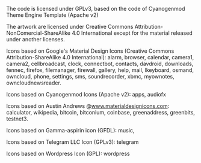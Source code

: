 The code is licensed under GPLv3, based on the code of Cyanogenmod Theme Engine Template (Apache v2)

The artwork are licensed under Creative Commons Attribution-NonComercial-ShareAlike 4.0 International except for the material released under another licenses.

Icons based on Google's Material Design Icons (Creative Commons Attribution-ShareAlike 4.0 International): alarm, browser, calendar, camera1, camera2, cellbroadcast, clock, connectbot, contacts, davdroid, downloads, fennec, firefox, filemanager, firewall, gallery, help, mail, lkeyboard, osmand, owncloud, phone, settings, sms, soundrecorder, xbmc, myownotes, owncloudnewsreader.

Icons based on Cyanogenmod Icons (Apache v2): apps, audiofx

Icons based on Austin Andrews @www.materialdesignicons.com: calculator, wikipedia, bitcoin, bitconium, coinbase, greenaddress, greenbits, testnet3.

Icons based on Gamma-aspirin icon (GFDL): music,

Icons based on Telegram LLC Icon (GPLv3): telegram

Icons based on Wordpress Icon (GPL): wordpress
